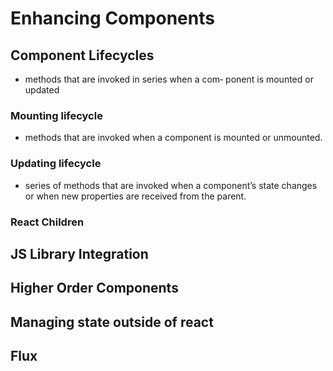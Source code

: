 # Enhancing Components

## Component Lifecycles

- methods that are invoked in series when a com‐ ponent is mounted or updated

### Mounting lifecycle

- methods that are invoked when a component is mounted or unmounted.

### Updating lifecycle

- series of methods that are invoked when a component’s state changes or when new properties are received from the parent.

### React Children

## JS Library Integration

## Higher Order Components

## Managing state outside of react

## Flux
